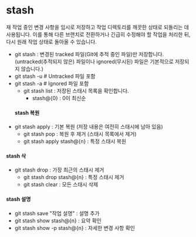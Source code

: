 # stash 
재 작업 중인 변경 사항을 임시로 저장하고 작업 디렉토리를 깨끗한 상태로 되돌리는 데 사용됩니다. 
이를 통해 다른 브랜치로 전환하거나 
긴급히 수정해야 할 작업을 처리한 뒤, 다시 원래 작업 상태로 돌아올 수 있습니다.
- git stash : 변경된 tracked 파일(Git에 추적 중인 파일)만 저장합니다.
(untracked(추적되지 않은) 파일이나 ignored(무시된) 파일은 기본적으로 저장되지 않습니다.)
- git stash -u   # Untracked 파일 포함
- git stash -a   # Ignored 파일 포함
  - git stash list : 저장된 스태시 목록을 확인합니다.
    -  stash@{0} : 0이 최신순 
  #### stash 복원
- git stash apply : 기본 복원 (저장 내용은 여전히 스태시에 남아 있음)
  - git stash pop : 복원 후 제거 (스태시 목록에서 제거)
  - git stash apply stash@{n} : 특정 스태시 복원
#### stash 삭
- git stash drop : 가장 최근의 스태시 제거
  - git stash drop stash@{n} : 특정 스태시 제거
  - git stash clear : 모든 스태시 삭제 
#### stash 설명
- git stash save "작업 설명" : 설명 추가
- git stash show stash@{n} : 요약 확인
- git stash show -p stash@{n} : 자세한 변경 사항 확인









